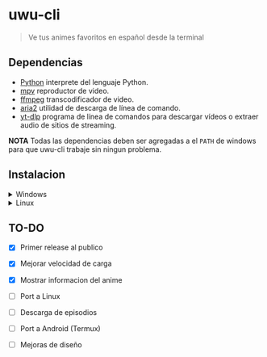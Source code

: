 # uwu-cli
>Ve tus animes favoritos en español desde la terminal

 ## Dependencias

 - [Python](https://www.python.org/downloads/) interprete del lenguaje Python.
 - [mpv](https://sourceforge.net/projects/mpv-player-windows/files/64bit-v3/) reproductor de video.
 - [ffmpeg](https://ffmpeg.org/download.html) transcodificador de video.
 - [aria2](https://aria2.github.io/) utilidad de descarga de línea de comando.
 - [yt-dlp](https://github.com/yt-dlp/yt-dlp) programa de línea de comandos para descargar vídeos o extraer audio de sitios de streaming.

 **NOTA** Todas las dependencias deben ser agregadas a el `PATH` de windows para que uwu-cli trabaje sin ningun problema.

 ## Instalacion

 <details><summary>Windows</summary>

 Requisitos
 - Install <a href="https://scoop.sh/" target='_blank'>Scoop</a>.
 - Install <a href="https://apps.microsoft.com/detail/9n8g5rfz9xk3?hl=en-us&gl=US" target='_blank'>Terminal Preview</a>.

 ```sh
 scoop install git && scoop bucket add extras
 scoop install git python mpv ffmpeg-shared aria2 yt-dlp https://github.com/NightDarkness/uwu-cli/releases/download/0.2/uwu-cli.json
 python3 -m pip install lxml cloudscraper bs4 keyboard soupsieve
 ```

 ## Actualizacion

 ```sh
 scoop uninstall uwu-cli
 scoop install https://github.com/NightDarkness/uwu-cli/releases/download/0.2/uwu-cli.json
 ```

 ## Uso
 
  **En una terminal nueva**
 
 - uwu-cli [Nombre-del-anime]    Ejemplo : uwu-cli Jujutsu-kaisen
 - uwu-cli [comando]             Ejemplo : uwu-cli -h

</details>
<details><summary>Linux</summary>

   **COMING SOON**

 </details>
</details>

## TO-DO

- [x] Primer release al publico
- [X] Mejorar velocidad de carga
- [x] Mostrar informacion del anime
- [ ] Port a Linux
- [ ] Descarga de episodios
- [ ] Port a Android (Termux)
- [ ] Mejoras de diseño

